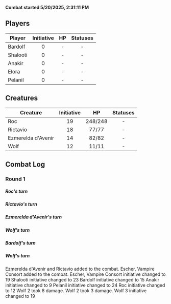 **Combat started 5/20/2025, 2:31:11 PM**


## Players
| Player | Initiative | HP | Statuses |
| --- | :-: | :-: | :-: |
| Bardolf | 0 | - | - |
| Shalooti | 0 | - | - |
| Anakir | 0 | - | - |
| Elora | 0 | - | - |
| Pelanil | 0 | - | - |
## Creatures
| Creature | Initiative  | HP | Statuses |
| --- | :-: | :-: | :-: |
| Roc | 19 | 248/248 | - |
| Rictavio | 18 | 77/77 | - |
| Ezmerelda d'Avenir | 14 | 82/82 | - |
| Wolf | 12 | 11/11 | - |


## Combat Log

### Round 1

##### Roc's turn
##### Rictavio's turn
##### Ezmerelda d'Avenir's turn
##### Wolf's turn
##### Bardolf's turn
##### Wolf's turn
Ezmerelda d'Avenir and Rictavio added to the combat.
Escher, Vampire Consort added to the combat.
Escher, Vampire Consort initiative changed to 19
Shalooti initiative changed to 23
Bardolf initiative changed to 15
Anakir initiative changed to 9
Pelanil initiative changed to 24
Roc initiative changed to 12
Wolf 2 took 8 damage.
Wolf 2 took 3 damage.
Wolf 3 initiative changed to 19
